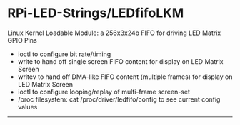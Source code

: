# RPi-LED-Strings/LEDfifoLKM
Linux Kernel Loadable Module: a 256x3x24b FIFO for driving LED Matrix GPIO Pins

- ioctl to configure bit rate/timing
- write to hand off single screen FIFO content for display on LED Matrix Screen
- writev to hand off DMA-like FIFO content (multiple frames) for display on LED Matrix Screen
- ioctl to configure looping/replay of multi-frame screen-set
- /proc filesystem:  cat  /proc/driver/ledfifo/config  to see current config values


---

